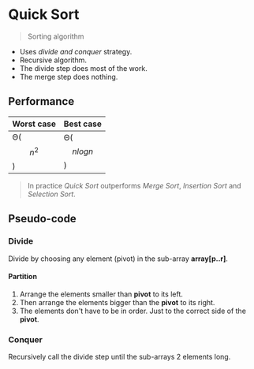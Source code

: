 # Quick Sort

> Sorting algorithm

- Uses *divide and conquer* strategy.
- Recursive algorithm.
- The divide step does most of the work.
- The merge step does nothing.

## Performance

Worst case | Best case
---------- | ---------
Θ($$n^2$$) | Θ($$nlogn$$)

> In practice *Quick Sort* outperforms *Merge Sort*, *Insertion Sort* and *Selection Sort*.

## Pseudo-code

### Divide

Divide by choosing any element (pivot) in the sub-array **array[p..r]**.

#### Partition

1. Arrange the elements smaller than **pivot** to its left.
2. Then arrange the elements bigger than the **pivot** to its right.
3. The elements don't have to be in order. Just to the correct side of the **pivot**.

### Conquer

Recursively call the divide step until the sub-arrays 2 elements long.



